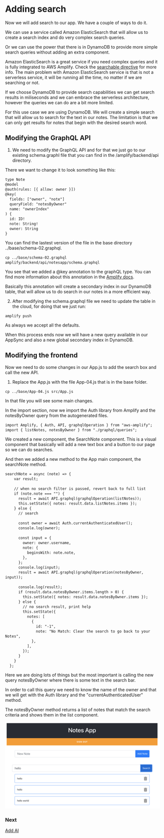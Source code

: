 # Adding search

Now we will add search to our app. We have a couple of ways to do it.

We can use a service called Amazon ElasticSearch that will allow us to create a search index and do very complex search queries.

Or we can use the power that there is in DynamoDB to provide more simple search queries without adding an extra component.

Amazon ElasticSearch is a great service if you need complex queries and it is fully integrated to AWS Amplify.
Check the [searchable directive](https://docs.amplify.aws/cli/graphql-transformer/directives#searchable) for more info. The main problem with Amazon ElasticSearch service is that is not a serverless service, it will be running all the time, no matter if we are searching or not.

If we choose DynamoDB to provide search capabilities we can get search results in miliseconds and we can embrace the serverless architecture, however the queries we can do are a bit more limited.

For this use case we are using DynamoDB. We will create a simple search that will allow us to search for the text in our notes. The limitation is that we can only get results for notes that begin with the desired search word.

## Modifying the GraphQL API

1. We need to modify the GraphQL API and for that we just go to our existing schema.graphl file that you can find in the /amplify/backend/api directory.

There we want to change it to look something like this:

```
type Note
@model
@auth(rules: [{ allow: owner }])
@key(
  fields: ["owner", "note"]
  queryField: "notesByOwner"
  name: "ownerIndex"
) {
  id: ID!
  note: String!
  owner: String
}
```

You can find the lastest version of the file in the base directory ../base/schema-02.graphql.

```
cp ../base/schema-02.graphql amplify/backend/api/notesapp/schema.graphql
```

You see that we added a @key annotation to the graphQL type. You can find more information about this annotation in the [Amplify docs](https://docs.amplify.aws/cli/graphql-transformer/directives#key).

Basically this annotation will create a secondary index in our DynamoDB table, that will allow us to do search in our notes in a more efficient way.

2. After modifying the schema.graphql file we need to update the table in the cloud, for doing that we just run:

```
amplify push
```

As always we accept all the defaults.

When this process ends now we will have a new query available in our AppSync and also a new global secondary index in DynamoDB.

## Modifying the frontend

Now we need to do some changes in our App.js to add the search box and call the new API.

1. Replace the App.js with the file App-04.js that is in the base folder.

```
cp ../base/App-04.js src/App.js
```

In that file you will see some main changes.

In the import section, now we import the Auth library from Amplify and the notesByOwner query from the autogenerated files.

```
import Amplify, { Auth, API, graphqlOperation } from "aws-amplify";
import { listNotes, notesByOwner } from "./graphql/queries";
```

We created a new component, the SearchNote component. This is a visual component that basically will add a new text box and a button to our page so we can do searches.

And then we added a new method to the App main component, the searchNote method.

```
searchNote = async (note) => {
    var result;

    // when no search filter is passed, revert back to full list
    if (note.note === "") {
      result = await API.graphql(graphqlOperation(listNotes));
      this.setState({ notes: result.data.listNotes.items });
    } else {
      // search

      const owner = await Auth.currentAuthenticatedUser();
      console.log(owner);

      const input = {
        owner: owner.username,
        note: {
          beginsWith: note.note,
        },
      };
      console.log(input);
      result = await API.graphql(graphqlOperation(notesByOwner, input));

      console.log(result);
      if (result.data.notesByOwner.items.length > 0) {
        this.setState({ notes: result.data.notesByOwner.items });
      } else {
        // no search result, print help
        this.setState({
          notes: [
            {
              id: "-1",
              note: "No Match: Clear the search to go back to your Notes",
            },
          ],
        });
      }
    }
  };
```

Here we are doing lots of things but the most important is calling the new query notesByOwner where there is some text in the search bar.

In order to call this query we need to know the name of the owner and that we will get with the Auth library and the "currentAuthenticatedUser" method.

The notesByOwner method returns a list of notes that match the search criteria and shows them in the list component.

<img src="../images/search-results.png"
     alt="Preview of the login screen" />

### Next

[Add AI](add-ai.md)
